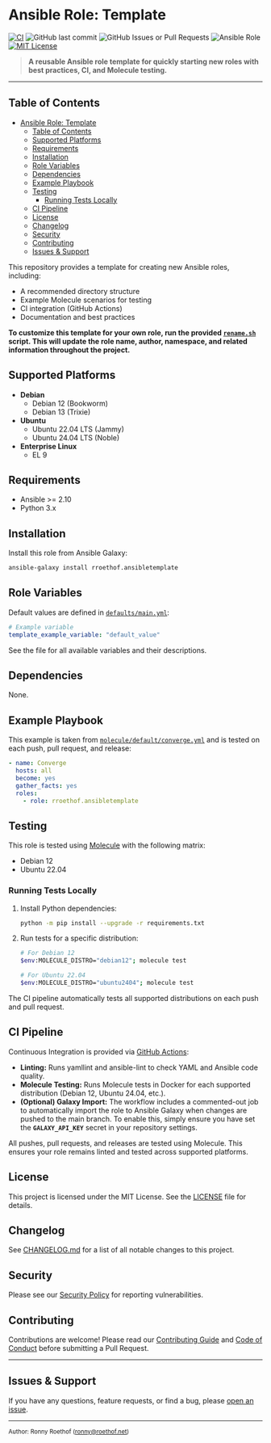 
# Ansible Role: Template

[![CI](https://github.com/rroethof/template-ansible-role/actions/workflows/ci.yml/badge.svg?branch=main)](https://github.com/rroethof/template-ansible-role/actions/workflows/ci.yml)
![GitHub last commit](https://img.shields.io/github/last-commit/rroethof/template-ansible-role)
![GitHub Issues or Pull Requests](https://img.shields.io/github/issues/rroethof/template-ansible-role)
![Ansible Role](https://img.shields.io/ansible/role/d/rroethof/template-ansible-role)
[![MIT License](http://img.shields.io/badge/license-MIT-blue.svg?style=flat)](LICENSE)

> **A reusable Ansible role template for quickly starting new roles with best practices, CI, and Molecule testing.**

---

## Table of Contents

- [Ansible Role: Template](#ansible-role-template)
  - [Table of Contents](#table-of-contents)
  - [Supported Platforms](#supported-platforms)
  - [Requirements](#requirements)
  - [Installation](#installation)
  - [Role Variables](#role-variables)
  - [Dependencies](#dependencies)
  - [Example Playbook](#example-playbook)
  - [Testing](#testing)
    - [Running Tests Locally](#running-tests-locally)
  - [CI Pipeline](#ci-pipeline)
  - [License](#license)
  - [Changelog](#changelog)
  - [Security](#security)
  - [Contributing](#contributing)
  - [Issues \& Support](#issues--support)

This repository provides a template for creating new Ansible roles, including:

- A recommended directory structure
- Example Molecule scenarios for testing
- CI integration (GitHub Actions)
- Documentation and best practices

**To customize this template for your own role, run the provided [`rename.sh`](https://github.com/rroethof/template-ansible-role/blob/main/rename.sh) script. This will update the role name, author, namespace, and related information throughout the project.**

## Supported Platforms

- **Debian**
  - Debian 12 (Bookworm)
  - Debian 13 (Trixie)
- **Ubuntu**
  - Ubuntu 22.04 LTS (Jammy)
  - Ubuntu 24.04 LTS (Noble)
- **Enterprise Linux**
  - EL 9

## Requirements

- Ansible >= 2.10
- Python 3.x
## Installation

Install this role from Ansible Galaxy:

```bash
ansible-galaxy install rroethof.ansibletemplate
```

## Role Variables

Default values are defined in [`defaults/main.yml`](https://github.com/rroethof/template-ansible-role/blob/main/defaults/main.yml):

```yaml
# Example variable
template_example_variable: "default_value"
```

See the file for all available variables and their descriptions.

## Dependencies

None.

## Example Playbook

This example is taken from [`molecule/default/converge.yml`](https://github.com/rroethof/template-ansible-role/blob/main/molecule/default/converge.yml) and is tested on each push, pull request, and release:

```yaml
- name: Converge
  hosts: all
  become: yes
  gather_facts: yes
  roles:
    - role: rroethof.ansibletemplate
```

## Testing

This role is tested using [Molecule](https://molecule.readthedocs.io/) with the following matrix:

- Debian 12
- Ubuntu 22.04

### Running Tests Locally

1. Install Python dependencies:

   ```bash
   python -m pip install --upgrade -r requirements.txt
   ```

2. Run tests for a specific distribution:

   ```bash
   # For Debian 12
   $env:MOLECULE_DISTRO="debian12"; molecule test

   # For Ubuntu 22.04
   $env:MOLECULE_DISTRO="ubuntu2404"; molecule test
   ```


The CI pipeline automatically tests all supported distributions on each push and pull request.

## CI Pipeline

Continuous Integration is provided via [GitHub Actions](https://github.com/rroethof/template-ansible-role/blob/main/.github/workflows/ci.yml):

- **Linting:** Runs yamllint and ansible-lint to check YAML and Ansible code quality.
- **Molecule Testing:** Runs Molecule tests in Docker for each supported distribution (Debian 12, Ubuntu 24.04, etc.).
- **(Optional) Galaxy Import:** The workflow includes a commented-out job to automatically import the role to Ansible Galaxy when changes are pushed to the main branch. To enable this, simply ensure you have set the **`GALAXY_API_KEY`** secret in your repository settings.

All pushes, pull requests, and releases are tested using Molecule. This ensures your role remains linted and tested across supported platforms.

## License

This project is licensed under the MIT License. See the [LICENSE](https://github.com/rroethof/template-ansible-role/blob/main/LICENSE) file for details.

## Changelog

See [CHANGELOG.md](https://github.com/rroethof/template-ansible-role/blob/main/CHANGELOG.md) for a list of all notable changes to this project.

## Security

Please see our [Security Policy](https://github.com/rroethof/template-ansible-role/blob/main/SECURITY.md) for reporting vulnerabilities.

## Contributing

Contributions are welcome! Please read our [Contributing Guide](https://github.com/rroethof/template-ansible-role/blob/main/CONTRIBUTING.md) and [Code of Conduct](https://github.com/rroethof/template-ansible-role/blob/main/CODE_OF_CONDUCT.md) before submitting a Pull Request.

---

## Issues & Support

If you have any questions, feature requests, or find a bug, please [open an issue](https://github.com/rroethof/template-ansible-role/issues).

---
  
<sub>Author: Ronny Roethof ([ronny@roethof.net](mailto:ronny@roethof.net))</sub>

